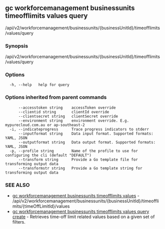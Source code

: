 ## gc workforcemanagement businessunits timeofflimits values query

/api/v2/workforcemanagement/businessunits/{businessUnitId}/timeofflimits/values/query

### Synopsis

/api/v2/workforcemanagement/businessunits/{businessUnitId}/timeofflimits/values/query

### Options

```
  -h, --help   help for query
```

### Options inherited from parent commands

```
      --accesstoken string    accessToken override
      --clientid string       clientId override
      --clientsecret string   clientSecret override
      --environment string    environment override. E.g. mypurecloud.com.au or ap-southeast-2
  -i, --indicateprogress      Trace progress indicators to stderr
      --inputformat string    Data input format. Supported formats: YAML, JSON
      --outputformat string   Data output format. Supported formats: YAML, JSON
  -p, --profile string        Name of the profile to use for configuring the cli (default "DEFAULT")
      --transform string      Provide a Go template file for transforming output data
      --transformstr string   Provide a Go template string for transforming output data
```

### SEE ALSO

* [gc workforcemanagement businessunits timeofflimits values](gc_workforcemanagement_businessunits_timeofflimits_values.html)	 - /api/v2/workforcemanagement/businessunits/{businessUnitId}/timeofflimits/{timeOffLimitId}/values
* [gc workforcemanagement businessunits timeofflimits values query create](gc_workforcemanagement_businessunits_timeofflimits_values_query_create.html)	 - Retrieves time-off limit related values based on a given set of filters.



